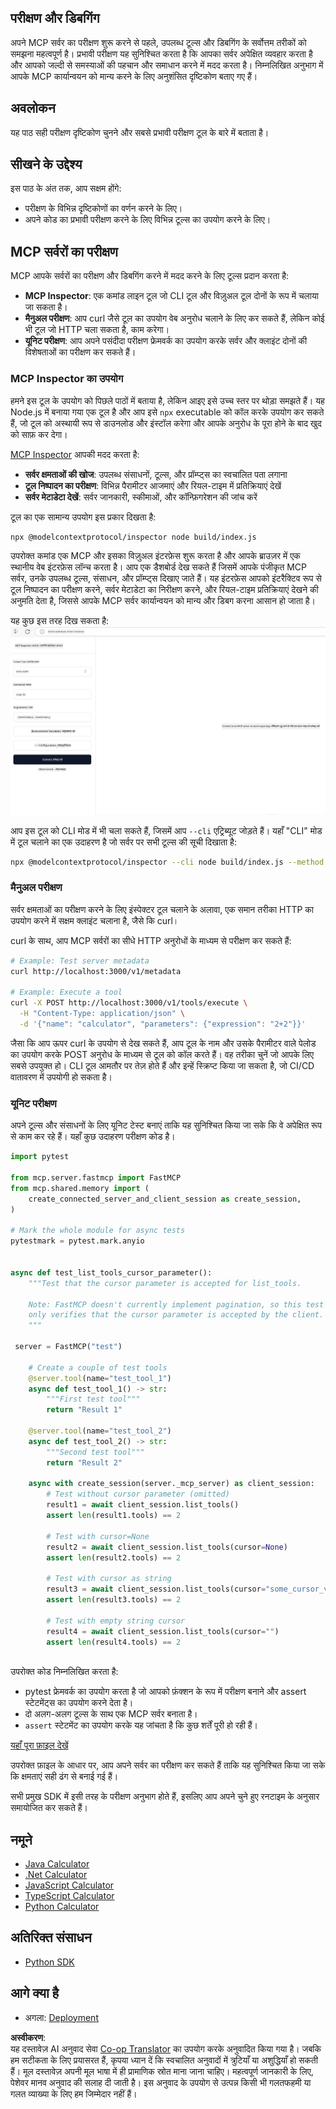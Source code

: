 <!--
CO_OP_TRANSLATOR_METADATA:
{
  "original_hash": "4e34e34e84f013e73c7eaa6d09884756",
  "translation_date": "2025-07-13T21:58:37+00:00",
  "source_file": "03-GettingStarted/08-testing/README.md",
  "language_code": "hi"
}
-->
## परीक्षण और डिबगिंग

अपने MCP सर्वर का परीक्षण शुरू करने से पहले, उपलब्ध टूल्स और डिबगिंग के सर्वोत्तम तरीकों को समझना महत्वपूर्ण है। प्रभावी परीक्षण यह सुनिश्चित करता है कि आपका सर्वर अपेक्षित व्यवहार करता है और आपको जल्दी से समस्याओं की पहचान और समाधान करने में मदद करता है। निम्नलिखित अनुभाग में आपके MCP कार्यान्वयन को मान्य करने के लिए अनुशंसित दृष्टिकोण बताए गए हैं।

## अवलोकन

यह पाठ सही परीक्षण दृष्टिकोण चुनने और सबसे प्रभावी परीक्षण टूल के बारे में बताता है।

## सीखने के उद्देश्य

इस पाठ के अंत तक, आप सक्षम होंगे:

- परीक्षण के विभिन्न दृष्टिकोणों का वर्णन करने के लिए।
- अपने कोड का प्रभावी परीक्षण करने के लिए विभिन्न टूल्स का उपयोग करने के लिए।

## MCP सर्वरों का परीक्षण

MCP आपके सर्वरों का परीक्षण और डिबगिंग करने में मदद करने के लिए टूल्स प्रदान करता है:

- **MCP Inspector**: एक कमांड लाइन टूल जो CLI टूल और विज़ुअल टूल दोनों के रूप में चलाया जा सकता है।
- **मैनुअल परीक्षण**: आप curl जैसे टूल का उपयोग वेब अनुरोध चलाने के लिए कर सकते हैं, लेकिन कोई भी टूल जो HTTP चला सकता है, काम करेगा।
- **यूनिट परीक्षण**: आप अपने पसंदीदा परीक्षण फ्रेमवर्क का उपयोग करके सर्वर और क्लाइंट दोनों की विशेषताओं का परीक्षण कर सकते हैं।

### MCP Inspector का उपयोग

हमने इस टूल के उपयोग को पिछले पाठों में बताया है, लेकिन आइए इसे उच्च स्तर पर थोड़ा समझते हैं। यह Node.js में बनाया गया एक टूल है और आप इसे `npx` executable को कॉल करके उपयोग कर सकते हैं, जो टूल को अस्थायी रूप से डाउनलोड और इंस्टॉल करेगा और आपके अनुरोध के पूरा होने के बाद खुद को साफ़ कर देगा।

[MCP Inspector](https://github.com/modelcontextprotocol/inspector) आपकी मदद करता है:

- **सर्वर क्षमताओं की खोज**: उपलब्ध संसाधनों, टूल्स, और प्रॉम्प्ट्स का स्वचालित पता लगाना
- **टूल निष्पादन का परीक्षण**: विभिन्न पैरामीटर आजमाएं और रियल-टाइम में प्रतिक्रियाएं देखें
- **सर्वर मेटाडेटा देखें**: सर्वर जानकारी, स्कीमाओं, और कॉन्फ़िगरेशन की जांच करें

टूल का एक सामान्य उपयोग इस प्रकार दिखता है:

```bash
npx @modelcontextprotocol/inspector node build/index.js
```

उपरोक्त कमांड एक MCP और इसका विज़ुअल इंटरफ़ेस शुरू करता है और आपके ब्राउज़र में एक स्थानीय वेब इंटरफ़ेस लॉन्च करता है। आप एक डैशबोर्ड देख सकते हैं जिसमें आपके पंजीकृत MCP सर्वर, उनके उपलब्ध टूल्स, संसाधन, और प्रॉम्प्ट्स दिखाए जाते हैं। यह इंटरफ़ेस आपको इंटरैक्टिव रूप से टूल निष्पादन का परीक्षण करने, सर्वर मेटाडेटा का निरीक्षण करने, और रियल-टाइम प्रतिक्रियाएं देखने की अनुमति देता है, जिससे आपके MCP सर्वर कार्यान्वयन को मान्य और डिबग करना आसान हो जाता है।

यह कुछ इस तरह दिख सकता है: ![Inspector](../../../../translated_images/connect.141db0b2bd05f096fb1dd91273771fd8b2469d6507656c3b0c9df4b3c5473929.hi.png)

आप इस टूल को CLI मोड में भी चला सकते हैं, जिसमें आप `--cli` एट्रिब्यूट जोड़ते हैं। यहाँ "CLI" मोड में टूल चलाने का एक उदाहरण है जो सर्वर पर सभी टूल्स की सूची दिखाता है:

```sh
npx @modelcontextprotocol/inspector --cli node build/index.js --method tools/list
```

### मैनुअल परीक्षण

सर्वर क्षमताओं का परीक्षण करने के लिए इंस्पेक्टर टूल चलाने के अलावा, एक समान तरीका HTTP का उपयोग करने में सक्षम क्लाइंट चलाना है, जैसे कि curl।

curl के साथ, आप MCP सर्वरों का सीधे HTTP अनुरोधों के माध्यम से परीक्षण कर सकते हैं:

```bash
# Example: Test server metadata
curl http://localhost:3000/v1/metadata

# Example: Execute a tool
curl -X POST http://localhost:3000/v1/tools/execute \
  -H "Content-Type: application/json" \
  -d '{"name": "calculator", "parameters": {"expression": "2+2"}}'
```

जैसा कि आप ऊपर curl के उपयोग से देख सकते हैं, आप टूल के नाम और उसके पैरामीटर वाले पेलोड का उपयोग करके POST अनुरोध के माध्यम से टूल को कॉल करते हैं। वह तरीका चुनें जो आपके लिए सबसे उपयुक्त हो। CLI टूल आमतौर पर तेज़ होते हैं और इन्हें स्क्रिप्ट किया जा सकता है, जो CI/CD वातावरण में उपयोगी हो सकता है।

### यूनिट परीक्षण

अपने टूल्स और संसाधनों के लिए यूनिट टेस्ट बनाएं ताकि यह सुनिश्चित किया जा सके कि वे अपेक्षित रूप से काम कर रहे हैं। यहाँ कुछ उदाहरण परीक्षण कोड है।

```python
import pytest

from mcp.server.fastmcp import FastMCP
from mcp.shared.memory import (
    create_connected_server_and_client_session as create_session,
)

# Mark the whole module for async tests
pytestmark = pytest.mark.anyio


async def test_list_tools_cursor_parameter():
    """Test that the cursor parameter is accepted for list_tools.

    Note: FastMCP doesn't currently implement pagination, so this test
    only verifies that the cursor parameter is accepted by the client.
    """

 server = FastMCP("test")

    # Create a couple of test tools
    @server.tool(name="test_tool_1")
    async def test_tool_1() -> str:
        """First test tool"""
        return "Result 1"

    @server.tool(name="test_tool_2")
    async def test_tool_2() -> str:
        """Second test tool"""
        return "Result 2"

    async with create_session(server._mcp_server) as client_session:
        # Test without cursor parameter (omitted)
        result1 = await client_session.list_tools()
        assert len(result1.tools) == 2

        # Test with cursor=None
        result2 = await client_session.list_tools(cursor=None)
        assert len(result2.tools) == 2

        # Test with cursor as string
        result3 = await client_session.list_tools(cursor="some_cursor_value")
        assert len(result3.tools) == 2

        # Test with empty string cursor
        result4 = await client_session.list_tools(cursor="")
        assert len(result4.tools) == 2
    
```

उपरोक्त कोड निम्नलिखित करता है:

- pytest फ्रेमवर्क का उपयोग करता है जो आपको फ़ंक्शन के रूप में परीक्षण बनाने और assert स्टेटमेंट्स का उपयोग करने देता है।
- दो अलग-अलग टूल्स के साथ एक MCP सर्वर बनाता है।
- `assert` स्टेटमेंट का उपयोग करके यह जांचता है कि कुछ शर्तें पूरी हो रही हैं।

[यहाँ पूरा फ़ाइल देखें](https://github.com/modelcontextprotocol/python-sdk/blob/main/tests/client/test_list_methods_cursor.py)

उपरोक्त फ़ाइल के आधार पर, आप अपने सर्वर का परीक्षण कर सकते हैं ताकि यह सुनिश्चित किया जा सके कि क्षमताएं सही ढंग से बनाई गई हैं।

सभी प्रमुख SDK में इसी तरह के परीक्षण अनुभाग होते हैं, इसलिए आप अपने चुने हुए रनटाइम के अनुसार समायोजित कर सकते हैं।

## नमूने

- [Java Calculator](../samples/java/calculator/README.md)
- [.Net Calculator](../../../../03-GettingStarted/samples/csharp)
- [JavaScript Calculator](../samples/javascript/README.md)
- [TypeScript Calculator](../samples/typescript/README.md)
- [Python Calculator](../../../../03-GettingStarted/samples/python)

## अतिरिक्त संसाधन

- [Python SDK](https://github.com/modelcontextprotocol/python-sdk)

## आगे क्या है

- अगला: [Deployment](../09-deployment/README.md)

**अस्वीकरण**:  
यह दस्तावेज़ AI अनुवाद सेवा [Co-op Translator](https://github.com/Azure/co-op-translator) का उपयोग करके अनुवादित किया गया है। जबकि हम सटीकता के लिए प्रयासरत हैं, कृपया ध्यान दें कि स्वचालित अनुवादों में त्रुटियाँ या अशुद्धियाँ हो सकती हैं। मूल दस्तावेज़ अपनी मूल भाषा में ही प्रामाणिक स्रोत माना जाना चाहिए। महत्वपूर्ण जानकारी के लिए, पेशेवर मानव अनुवाद की सलाह दी जाती है। इस अनुवाद के उपयोग से उत्पन्न किसी भी गलतफहमी या गलत व्याख्या के लिए हम जिम्मेदार नहीं हैं।